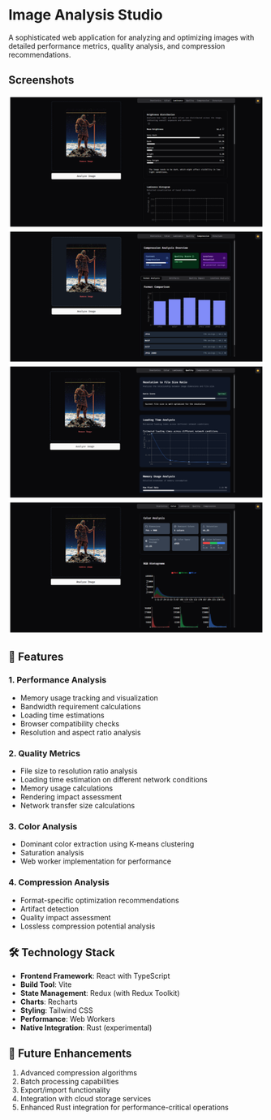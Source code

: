 # Image Analysis Studio

A sophisticated web application for analyzing and optimizing images with detailed performance metrics, quality analysis, and compression recommendations.

## Screenshots

![Luminance](./images/luminance.png)
![Compression](./images/compression.png)
![Quality](./images/quality.png)
![Color](./images/color.png)

## 🚀 Features

### 1. Performance Analysis
- Memory usage tracking and visualization
- Bandwidth requirement calculations
- Loading time estimations
- Browser compatibility checks
- Resolution and aspect ratio analysis

### 2. Quality Metrics
- File size to resolution ratio analysis
- Loading time estimation on different network conditions
- Memory usage calculations
- Rendering impact assessment
- Network transfer size calculations

### 3. Color Analysis
- Dominant color extraction using K-means clustering
- Saturation analysis
- Web worker implementation for performance

### 4. Compression Analysis
- Format-specific optimization recommendations
- Artifact detection
- Quality impact assessment
- Lossless compression potential analysis

## 🛠️ Technology Stack

- **Frontend Framework**: React with TypeScript
- **Build Tool**: Vite
- **State Management**: Redux (with Redux Toolkit)
- **Charts**: Recharts
- **Styling**: Tailwind CSS
- **Performance**: Web Workers
- **Native Integration**: Rust (experimental)



## 🔮 Future Enhancements

1. Advanced compression algorithms
2. Batch processing capabilities
3. Export/import functionality
4. Integration with cloud storage services
5. Enhanced Rust integration for performance-critical operations